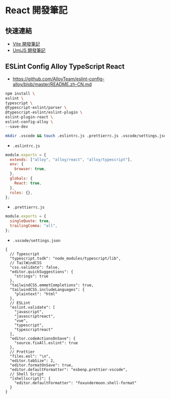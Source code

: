 # React 開發筆記

## 快速連結

- [Vite 開發筆記](vite.md)
- [UmiJS 開發筆記](umi.md)

## ESLint Config Alloy TypeScript React

- <https://github.com/AlloyTeam/eslint-config-alloy/blob/master/README.zh-CN.md>

```bash
npm install \
eslint \
typescript \
@typescript-eslint/parser \
@typescript-eslint/eslint-plugin \
eslint-plugin-react \
eslint-config-alloy \
--save-dev
```

```bash
mkdir .vscode && touch .eslintrc.js .prettierrc.js .vscode/settings.json
```

- `.eslintrc.js`

```js
module.exports = {
  extends: ["alloy", "alloy/react", "alloy/typescript"],
  env: {
    browser: true,
  },
  globals: {
    React: true,
  },
  rules: {},
};
```

- `.prettierrc.js`

```js
module.exports = {
  singleQuote: true,
  trailingComma: "all",
};
```

- `.vscode/settings.json`

```jsonc
{
  // Typescript
  "typescript.tsdk": "node_modules/typescript/lib",
  // TailWindCSS
  "css.validate": false,
  "editor.quickSuggestions": {
    "strings": true
  },
  "tailwindCSS.emmetCompletions": true,
  "tailwindCSS.includeLanguages": {
    "plaintext": "html"
  },
  // ESLint
  "eslint.validate": [
    "javascript",
    "javascriptreact",
    "vue",
    "typescript",
    "typescriptreact"
  ],
  "editor.codeActionsOnSave": {
    "source.fixAll.eslint": true
  },
  // Prettier
  "files.eol": "\n",
  "editor.tabSize": 2,
  "editor.formatOnSave": true,
  "editor.defaultFormatter": "esbenp.prettier-vscode",
  // Shell Script
  "[shellscript]": {
    "editor.defaultFormatter": "foxundermoon.shell-format"
  }
}
```
